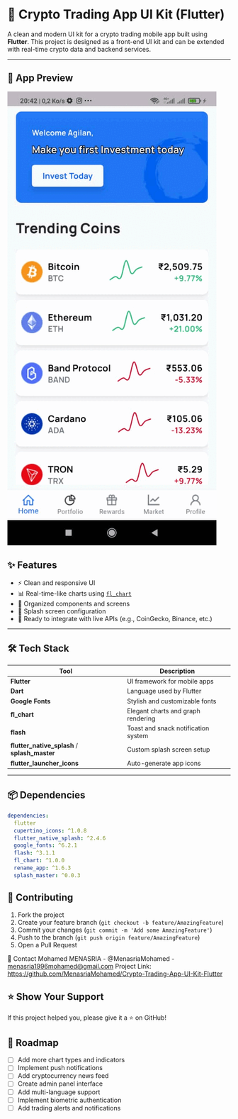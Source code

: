 # 💸 Crypto Trading App UI Kit (Flutter)

A clean and modern UI kit for a crypto trading mobile app built using **Flutter**. This project is designed as a front-end UI kit and can be extended with real-time crypto data and backend services.

---

## 🎥 App Preview

![App Preview](screenshots/animated.gif)

## ✨ Features

- ⚡ Clean and responsive UI
- 📊 Real-time-like charts using [`fl_chart`](https://pub.dev/packages/fl_chart)
- 🧩 Organized components and screens
- 🚀 Splash screen configuration
- 📱 Ready to integrate with live APIs (e.g., CoinGecko, Binance, etc.)

---

## 🛠️ Tech Stack

| Tool                                          | Description                         |
| --------------------------------------------- | ----------------------------------- |
| **Flutter**                                   | UI framework for mobile apps        |
| **Dart**                                      | Language used by Flutter            |
| **Google Fonts**                              | Stylish and customizable fonts      |
| **fl_chart**                                  | Elegant charts and graph rendering  |
| **flash**                                     | Toast and snack notification system |
| **flutter_native_splash** / **splash_master** | Custom splash screen setup          |
| **flutter_launcher_icons**                    | Auto-generate app icons             |

---

## 📦 Dependencies

```yaml
dependencies:
  flutter
  cupertino_icons: ^1.0.8
  flutter_native_splash: ^2.4.6
  google_fonts: ^6.2.1
  flash: ^3.1.1
  fl_chart: ^1.0.0
  rename_app: ^1.6.3
  splash_master: ^0.0.3
```

## 🤝 Contributing

1. Fork the project
2. Create your feature branch (`git checkout -b feature/AmazingFeature`)
3. Commit your changes (`git commit -m 'Add some AmazingFeature'`)
4. Push to the branch (`git push origin feature/AmazingFeature`)
5. Open a Pull Request

📧 Contact
Mohamed MENASRIA - @MenasriaMohamed - menasria1996mohamed@gmail.com
Project Link: https://github.com/MenasriaMohamed/Crypto-Trading-App-UI-Kit-Flutter

## ⭐ Show Your Support

If this project helped you, please give it a ⭐ on GitHub!

## 🔮 Roadmap

- [ ] Add more chart types and indicators
- [ ] Implement push notifications
- [ ] Add cryptocurrency news feed
- [ ] Create admin panel interface
- [ ] Add multi-language support
- [ ] Implement biometric authentication
- [ ] Add trading alerts and notifications
